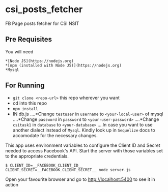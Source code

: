 # csi_posts_fetcher

FB Page posts fetcher for CSI NSIT 

## Pre Requisites

You will need

```
*[Node JS](https://nodejs.org)
*[npm (installed with Node JS)](https://nodejs.org)
*Mysql
```

## For Running

* `git clone <repo-url>` this repo wherever you want
* cd into this repo
* `npm install`
* IN db.js
....*Change `testuser` in `username` to `<your-local-user>` of mysql
....*Change `password` in `password` to `<your-user-password>`
....*Change `csitask1` in `database` to `<your-database>`
....In case you want to use another dialect instead of `Mysql`. Kindly look up in `Sequelize` docs to accomodate for the necessary changes.

This app uses environment variables to configure the Client ID and Secret needed to access Facebook's API. Start the server with those variables set to the appropriate credentials.

`$ CLIENT_ID=__FACEBOOK_CLIENT_ID__ CLIENT_SECRET=__FACEBOOK_CLIENT_SECRET__ node server.js`

Open your favourite browser and go to [http://localhost:5400](http://localhost:5400) to see it in action
